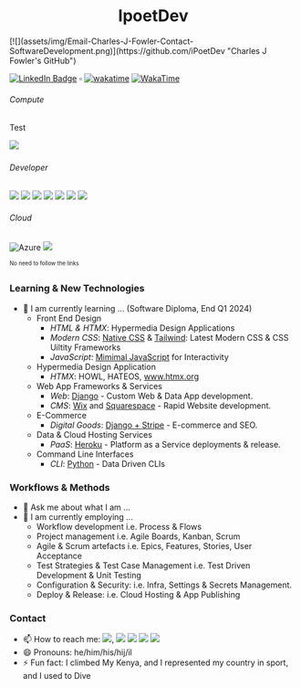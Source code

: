 <!--
    **iPoetDev/Ipoetdev** is a ✨ _special_ ✨ repository because its `README.md` (this file) appears on your GitHub profile.
-->
<h1> <center> IpoetDev </center></h1>
[![](assets/img/Email-Charles-J-Fowler-Contact-SoftwareDevelopment.png)](https://github.com/iPoetDev "Charles J Fowler's GitHub")

[![LinkedIn Badge](https://img.shields.io/badge/Follow%20Me%20%20on%20LinkedIn-0A66C2?logo=linkedin&logoColor=fff&style=flat)](www.linkedin.com/comm/mynetwork/discovery-see-all?usecase=PEOPLE_FOLLOWS&followMember=charlesjfowler "Call to Action: Follow me on LinkedIn: Charles J Fowler")  ▫  [![wakatime](https://wakatime.com/badge/user/2027c27d-0bab-4d7c-bfed-5d0b21285657.svg)](https://wakatime.com/@2027c27d-0bab-4d7c-bfed-5d0b21285657)  [![ WakaTime ](https://img.shields.io/badge/WakaTime%20Coding%20Activities-wakatime?logo=wakatime&logoColor=white&labelColor=grey&color=0A66C2)]((https://wakatime.com/@ipoetdev))

###### Compute

Test

![](https://badgen.net/badge/icon/windows?icon=windows&label)

###### Developer

![](https://badgen.net/badge/icon/git?icon=git&label) ![](https://badgen.net/badge/icon/github?icon=github&label) ![](https://badgen.net/badge/icon/gitlab?icon=gitlab&label) ![](https://badgen.net/badge/icon/jira?icon=jira&label) ![](https://badgen.net/badge/icon/maven?icon=maven&label) ![](https://badgen.net/badge/icon/nuget?icon=nuget&label) ![](https://badgen.net/badge/icon/terminal?icon=terminal&label)

###### Cloud

![](https://badgen.net/badge/Azure/azure%20fundamentals?icon=azure&label  "Azure") ![](https://badgen.net/badge/AWS/aws?icon=amazonaws&label)

<small><sup>No need to follow the links</sup></small>

### Learning & New Technologies

- 🌱 I am currently learning ... (Software Diploma, End Q1 2024)
    - Front End Design
        - *HTML & HTMX*: Hypermedia Design Applications
        - *Modern CSS*: <ins>Native CSS</ins> & <ins>Tailwind</ins>: Latest Modern CSS & CSS Uiltity Frameworks
        - *JavaScript*: <ins>Mimimal JavaScript</ins> for Interactivity
    - Hypermedia Design Application
        - *HTMX*: HOWL, HATEOS, www.htmx.org
    - Web App Frameworks & Services
        - *Web*: <ins>Django</ins> - Custom Web & Data App development.
        - *CMS*: <ins>Wix</ins> and <ins>Squarespace</ins> - Rapid Website development.
    - E-Commerce
        - *Digital Goods*:   <ins>Django + Stripe</ins> - E-commerce and SEO.
    - Data & Cloud Hosting Services
        - *PaaS*: <ins>Heroku</ins> - Platform as a Service deployments & release.
    - Command Line Interfaces
        - *CLI*: <ins>Python</ins> - Data Driven CLIs

### Workflows & Methods

- 💬 Ask me about what I am ...
- 🌱 I am currently employing ...
    - Workflow development i.e. Process & Flows
    - Project management i.e. Agile Boards, Kanban, Scrum
    - Agile & Scrum artefacts i.e. Epics, Features, Stories, User Acceptance
    - Test Strategies & Test Case Management i.e. Test Driven Development & Unit Testing
    - Configuration & Security: i.e. Infra, Settings & Secrets Management.
    - Deploy & Release: i.e. Cloud Hosting & App Publishing

### Contact

- 📫 How to reach me: [![](https://img.shields.io/badge/LinkTree-%F0%9F%94%97%20Charles%20J%20Fowler%20%F0%9F%94%97-blue?logo=linktree)](https://linktr.ee/charlesjfowler), ![](https://badgen.net/badge/icon/discord?icon=discord&label) ![](https://badgen.net/badge/icon/slack?icon=slack&label) ![](https://badgen.net/badge/icon/telegram?icon=telegram&label) ![](https://badgen.net/badge/icon/twitter?icon=twitter&label)
- 😄 Pronouns: he/him/his/hij/il
- ⚡ Fun fact: I climbed My Kenya, and I represented my country in sport, and I used to Dive

<!--

Here are some ideas to get you started:

- 🔭 I’m currently working on ...
- 🌱 I’m currently learning ...
- 🤔 I’m looking for help with ...
- 💬 Ask me about ...
- ⚡ Fun fact: ...
-->
